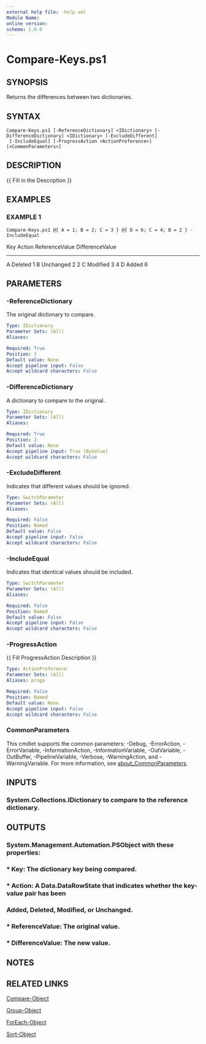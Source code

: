 ```yaml
---
external help file: -help.xml
Module Name:
online version:
schema: 2.0.0
---
```


# Compare-Keys.ps1

## SYNOPSIS
Returns the differences between two dictionaries.

## SYNTAX

```
Compare-Keys.ps1 [-ReferenceDictionary] <IDictionary> [-DifferenceDictionary] <IDictionary> [-ExcludeDifferent]
 [-IncludeEqual] [-ProgressAction <ActionPreference>] [<CommonParameters>]
```

## DESCRIPTION
{{ Fill in the Description }}

## EXAMPLES

### EXAMPLE 1
```
Compare-Keys.ps1 @{ A = 1; B = 2; C = 3 } @{ D = 6; C = 4; B = 2 } -IncludeEqual
```

Key    Action ReferenceValue DifferenceValue
---    ------ -------------- ---------------
A     Deleted              1
B   Unchanged              2 2
C    Modified              3 4
D       Added                6

## PARAMETERS

### -ReferenceDictionary
The original dictionary to compare.

```yaml
Type: IDictionary
Parameter Sets: (All)
Aliases:

Required: True
Position: 1
Default value: None
Accept pipeline input: False
Accept wildcard characters: False
```

### -DifferenceDictionary
A dictionary to compare to the original.

```yaml
Type: IDictionary
Parameter Sets: (All)
Aliases:

Required: True
Position: 2
Default value: None
Accept pipeline input: True (ByValue)
Accept wildcard characters: False
```

### -ExcludeDifferent
Indicates that different values should be ignored.

```yaml
Type: SwitchParameter
Parameter Sets: (All)
Aliases:

Required: False
Position: Named
Default value: False
Accept pipeline input: False
Accept wildcard characters: False
```

### -IncludeEqual
Indicates that identical values should be included.

```yaml
Type: SwitchParameter
Parameter Sets: (All)
Aliases:

Required: False
Position: Named
Default value: False
Accept pipeline input: False
Accept wildcard characters: False
```

### -ProgressAction
{{ Fill ProgressAction Description }}

```yaml
Type: ActionPreference
Parameter Sets: (All)
Aliases: proga

Required: False
Position: Named
Default value: None
Accept pipeline input: False
Accept wildcard characters: False
```

### CommonParameters
This cmdlet supports the common parameters: -Debug, -ErrorAction, -ErrorVariable, -InformationAction, -InformationVariable, -OutVariable, -OutBuffer, -PipelineVariable, -Verbose, -WarningAction, and -WarningVariable. For more information, see [about_CommonParameters](http://go.microsoft.com/fwlink/?LinkID=113216).

## INPUTS

### System.Collections.IDictionary to compare to the reference dictionary.
## OUTPUTS

### System.Management.Automation.PSObject with these properties:
### * Key: The dictionary key being compared.
### * Action: A Data.DataRowState that indicates whether the key-value pair has been
### Added, Deleted, Modified, or Unchanged.
### * ReferenceValue: The original value.
### * DifferenceValue: The new value.
## NOTES

## RELATED LINKS

[Compare-Object]()

[Group-Object]()

[ForEach-Object]()

[Sort-Object]()

